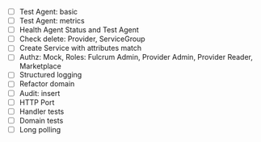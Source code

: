 - [ ] Test Agent: basic
- [ ] Test Agent: metrics
- [ ] Health Agent Status and Test Agent
- [ ] Check delete: Provider, ServiceGroup
- [ ] Create Service with attributes match
- [ ] Authz: Mock, Roles: Fulcrum Admin, Provider Admin, Provider Reader, Marketplace
- [ ] Structured logging
- [ ] Refactor domain
- [ ] Audit: insert
- [ ] HTTP Port
- [ ] Handler tests
- [ ] Domain tests
- [ ] Long polling